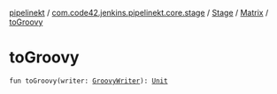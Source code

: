 [pipelinekt](../../../index.md) / [com.code42.jenkins.pipelinekt.core.stage](../../index.md) / [Stage](../index.md) / [Matrix](index.md) / [toGroovy](./to-groovy.md)

# toGroovy

`fun toGroovy(writer: `[`GroovyWriter`](../../../com.code42.jenkins.pipelinekt.core.writer/-groovy-writer/index.md)`): `[`Unit`](https://kotlinlang.org/api/latest/jvm/stdlib/kotlin/-unit/index.html)